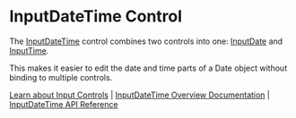 InputDateTime Control
=====================

The [InputDateTime](https://www.grapecity.com/wijmo/api/classes/wijmo_input.inputdatetime.html) control combines two controls into one: [InputDate](https://www.grapecity.com/wijmo/api/classes/wijmo_input.inputdate.html) and [InputTime](https://www.grapecity.com/wijmo/api/classes/wijmo_input.inputtime.html).

This makes it easier to edit the date and time parts of a Date object without binding to multiple controls.

[Learn about Input Controls](https://www.grapecity.com/wijmo/input-controls-javascript) | [InputDateTime Overview Documentation](https://www.grapecity.com/wijmo/docs/Topics/Input/InputDateTime/InputDateTime) | [InputDateTime API Reference](https://www.grapecity.com/wijmo/api/classes/wijmo_input.inputdatetime.html)